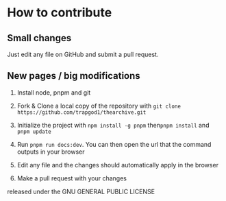 # How to contribute

## Small changes

Just edit any file on GitHub and submit a pull request.

## New pages / big modifications

1. Install node, pnpm and git

2. Fork & Clone a local copy of the repository with `git clone https://github.com/trapgod1/thearchive.git`

3. Initialize the project with `npm install -g pnpm` then`pnpm install` and `pnpm update`

4. Run `pnpm run docs:dev`. You can then open the url that the command outputs in your browser

5. Edit any file and the changes should automatically apply in the browser

6. Make a pull request with your changes

released under the GNU GENERAL PUBLIC LICENSE